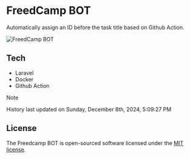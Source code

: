 # FreedCamp BOT

Automatically assign an ID before the task title based on Github Action.

![FreedCamp BOT](https://repository-images.githubusercontent.com/737932867/7d34798b-2680-471c-b089-a78a718d3d6a)

## Tech

- Laravel
- Docker
- Github Action

> [!NOTE]  
> History last updated on Sunday, December 8th, 2024, 5:09:27 PM

## License

The Freedcamp BOT is open-sourced software licensed under the [MIT license](https://opensource.org/licenses/MIT).
